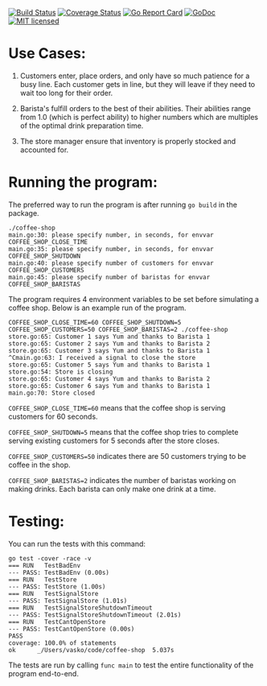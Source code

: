 [![Build Status](https://travis-ci.org/vaskoz/coffee-shop.svg?branch=master)](https://travis-ci.org/vaskoz/coffee-shop)
[![Coverage Status](https://coveralls.io/repos/github/vaskoz/coffee-shop/badge.svg?branch=master)](https://coveralls.io/github/vaskoz/coffee-shop?branch=master)
[![Go Report Card](https://goreportcard.com/badge/github.com/vaskoz/coffee-shop)](https://goreportcard.com/report/github.com/vaskoz/coffee-shop)
[![GoDoc](https://godoc.org/github.com/vaskoz/coffee-shop?status.svg)](https://godoc.org/github.com/vaskoz/coffee-shop)
[![MIT licensed](https://img.shields.io/badge/license-MIT-blue.svg)](./LICENSE.txt)

Use Cases:
===========

1. Customers enter, place orders, and only have so much patience for a
   busy line. Each customer gets in line, but they will leave if they
need to wait too long for their order.

2. Barista's fulfill orders to the best of their abilities. Their
   abilities range from 1.0 (which is perfect ability) to higher numbers
which are multiples of the optimal drink preparation time.

3. The store manager ensure that inventory is properly stocked and
   accounted for.

Running the program:
====================

The preferred way to run the program is after running `go build` in the
package.
```
./coffee-shop
main.go:30: please specify number, in seconds, for envvar COFFEE_SHOP_CLOSE_TIME
main.go:35: please specify number, in seconds, for envvar COFFEE_SHOP_SHUTDOWN
main.go:40: please specify number of customers for envvar COFFEE_SHOP_CUSTOMERS
main.go:45: please specify number of baristas for envvar COFFEE_SHOP_BARISTAS
```

The program requires 4 environment variables to be set before simulating
a coffee shop. Below is an example run of the program.

```
COFFEE_SHOP_CLOSE_TIME=60 COFFEE_SHOP_SHUTDOWN=5 COFFEE_SHOP_CUSTOMERS=50 COFFEE_SHOP_BARISTAS=2 ./coffee-shop
store.go:65: Customer 1 says Yum and thanks to Barista 1
store.go:65: Customer 2 says Yum and thanks to Barista 2
store.go:65: Customer 3 says Yum and thanks to Barista 1
^Cmain.go:63: I received a signal to close the store
store.go:65: Customer 5 says Yum and thanks to Barista 1
store.go:54: Store is closing
store.go:65: Customer 4 says Yum and thanks to Barista 2
store.go:65: Customer 6 says Yum and thanks to Barista 1
main.go:70: Store closed

```

`COFFEE_SHOP_CLOSE_TIME=60` means that the coffee shop is serving
customers for 60 seconds.

`COFFEE_SHOP_SHUTDOWN=5` means that the coffee shop tries to complete
serving existing customers for 5 seconds after the store closes.

`COFFEE_SHOP_CUSTOMERS=50` indicates there are 50 customers trying to be
coffee in the shop.

`COFFEE_SHOP_BARISTAS=2` indicates the number of baristas working on
making drinks. Each barista can only make one drink at a time.

Testing:
========
You can run the tests with this command:
```
go test -cover -race -v
=== RUN   TestBadEnv
--- PASS: TestBadEnv (0.00s)
=== RUN   TestStore
--- PASS: TestStore (1.00s)
=== RUN   TestSignalStore
--- PASS: TestSignalStore (1.01s)
=== RUN   TestSignalStoreShutdownTimeout
--- PASS: TestSignalStoreShutdownTimeout (2.01s)
=== RUN   TestCantOpenStore
--- PASS: TestCantOpenStore (0.00s)
PASS
coverage: 100.0% of statements
ok  	_/Users/vasko/code/coffee-shop	5.037s
```

The tests are run by calling `func main` to test the entire functionality of
the program end-to-end.
